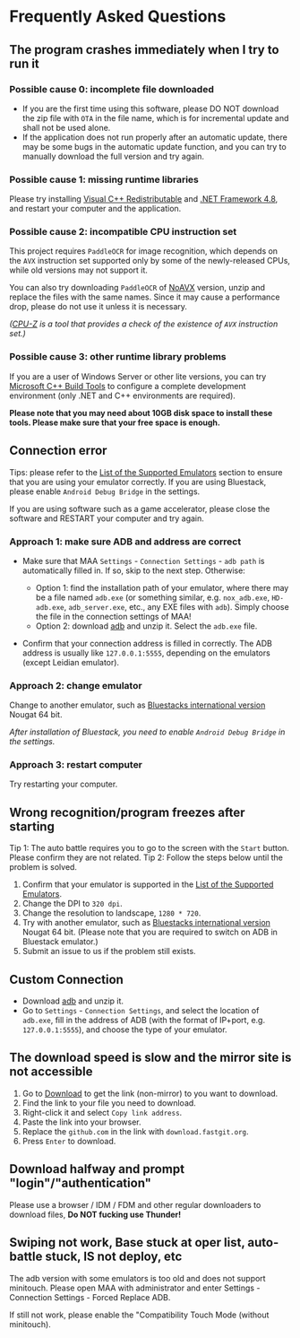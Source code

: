 # Frequently Asked Questions

## The program crashes immediately when I try to run it

### Possible cause 0: incomplete file downloaded

- If you are the first time using this software, please DO NOT download the zip file with `OTA` in the file name, which is for incremental update and shall not be used alone.
- If the application does not run properly after an automatic update, there may be some bugs in the automatic update function, and you can try to manually download the full version and try again.

### Possible cause 1: missing runtime libraries

 Please try installing [Visual C++ Redistributable](https://docs.microsoft.com/en/cpp/windows/latest-supported-vc-redist?view=msvc-160#visual-studio-2015-2017-2019-and-2022) and [.NET Framework 4.8](https://dotnet.microsoft.com/download/dotnet-framework/net48), and restart your computer and the application.

### Possible cause 2: incompatible CPU instruction set

 This project requires `PaddleOCR` for image recognition, which depends on the `AVX` instruction set supported only by some of the newly-released CPUs, while old versions may not support it.

 You can also try downloading `PaddleOCR` of [NoAVX](../3rdparty/ppocr_noavx.zip) version, unzip and replace the files with the same names. Since it may cause a performance drop, please do not use it unless it is necessary.

 _([CPU-Z](https://www.cpuid.com/softwares/cpu-z.html) is a tool that provides a check of the existence of `AVX` instruction set.)_

### Possible cause 3: other runtime library problems

If you are a user of Windows Server or other lite versions, you can try [Microsoft C++ Build Tools](https://visualstudio.microsoft.com/visual-cpp-build-tools/) to configure a complete development environment (only .NET and C++ environments are required).

**Please note that you may need about 10GB disk space to install these tools. Please make sure that your free space is enough.**

## Connection error

Tips: please refer to the [List of the Supported Emulators](1.3-EMULATOR_SUPPORTS.md) section to ensure that you are using your emulator correctly. If you are using Bluestack, please enable `Android Debug Bridge` in the settings.  

If you are using software such as a game accelerator, please close the software and RESTART your computer and try again.

### Approach 1: make sure ADB and address are correct

- Make sure that MAA `Settings` - `Connection Settings` - `adb path` is automatically filled in. If so, skip to the next step. Otherwise:
  - Option 1: find the installation path of your emulator, where there may be a file named `adb.exe` (or something similar, e.g. `nox_adb.exe`, `HD-adb.exe`, `adb_server.exe`, etc., any EXE files with `adb`). Simply choose the file in the connection settings of MAA!
  - Option 2: download [adb](https://dl.google.com/android/repository/platform-tools-latest-windows.zip) and unzip it. Select the `adb.exe` file.

- Confirm that your connection address is filled in correctly. The ADB address is usually like `127.0.0.1:5555`, depending on the emulators (except Leidian emulator).

### Approach 2: change emulator

Change to another emulator, such as [Bluestacks international version](https://www.bluestacks.com/download.html) Nougat 64 bit.

_After installation of Bluestack, you need to enable `Android Debug Bridge` in the settings._

### Approach 3: restart computer

Try restarting your computer.

## Wrong recognition/program freezes after starting

Tip 1: The auto battle requires you to go to the screen with the `Start` button. Please confirm they are not related.
Tip 2: Follow the steps below until the problem is solved.

1. Confirm that your emulator is supported in the [List of the Supported Emulators](1.3-EMULATOR_SUPPORTS.md).
2. Change the DPI to `320 dpi`.
3. Change the resolution to landscape, `1280 * 720`.
4. Try with another emulator, such as [Bluestacks international version](https://www.bluestacks.com/download.html) Nougat 64 bit. (Please note that you are required to switch on ADB in Bluestack emulator.)
5. Submit an issue to us if the problem still exists.

## Custom Connection

- Download [adb](https://dl.google.com/android/repository/platform-tools-latest-windows.zip) and unzip it.
- Go to `Settings` - `Connection Settings`, and select the location of `adb.exe`, fill in the address of ADB (with the format of IP+port, e.g. `127.0.0.1:5555`), and choose the type of your emulator.

## The download speed is slow and the mirror site is not accessible

1. Go to [Download](../../README.md#Download) to get the link (non-mirror) to you want to download.
2. Find the link to your file you need to download.
3. Right-click it and select `Copy link address`.
4. Paste the link into your browser.
5. Replace the `github.com` in the link with `download.fastgit.org`.
6. Press `Enter` to download.

## Download halfway and prompt "login"/"authentication"

Please use a browser / IDM / FDM and other regular downloaders to download files, **Do NOT fucking use Thunder!**

## Swiping not work, Base stuck at oper list, auto-battle stuck, IS not deploy, etc

The adb version with some emulators is too old and does not support minitouch. Please open MAA with administrator and enter Settings - Connection Settings - Forced Replace ADB.

If still not work, please enable the "Compatibility Touch Mode (without minitouch).
